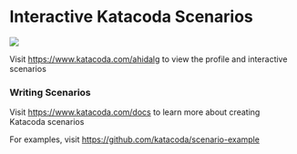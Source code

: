 # Interactive Katacoda Scenarios

[![](http://shields.katacoda.com/katacoda/ahidalg/count.svg)](https://www.katacoda.com/ahidalg "Get your profile on Katacoda.com")

Visit https://www.katacoda.com/ahidalg to view the profile and interactive scenarios

### Writing Scenarios
Visit https://www.katacoda.com/docs to learn more about creating Katacoda scenarios

For examples, visit https://github.com/katacoda/scenario-example

